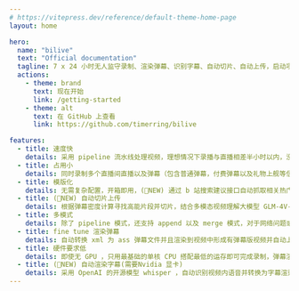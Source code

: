 ```yaml
---
# https://vitepress.dev/reference/default-theme-home-page
layout: home

hero:
  name: "bilive"
  text: "Official documentation"
  tagline: 7 x 24 小时无人监守录制、渲染弹幕、识别字幕、自动切片、自动上传，启动项目，人人都是录播员。
  actions:
    - theme: brand
      text: 现在开始
      link: /getting-started
    - theme: alt
      text: 在 GitHub 上查看
      link: https://github.com/timerring/bilive

features:
  - title: 速度快
    details: 采用 pipeline 流水线处理视频，理想情况下录播与直播相差半小时以内，没有下播前就上传录播!
  - title: 占用小
    details: 同时录制多个直播间直播以及弹幕（包含普通弹幕，付费弹幕以及礼物上舰等信息），极小的空间也能运行。
  - title: 模版化
    details: 无需复杂配置，开箱即用，(🎉NEW) 通过 b 站搜索建议接口自动抓取相关热门标签。
  - title: (🎉NEW) 自动切片上传
    details: 根据弹幕密度计算寻找高能片段并切片，结合多模态视频理解大模型 GLM-4V-PLUS 自动生成有意思的切片标题及内容，并且自动上传。
  - title: 多模式
    details: 除了 pipeline 模式，还支持 append 以及 merge 模式，对于网络问题或者直播连线导致的视频流分段，能够自动检测合并成为完整视频。
  - title: fine tune 渲染弹幕
    details: 自动转换 xml 为 ass 弹幕文件并且渲染到视频中形成有弹幕版视频并自动上传。根据不同分辨率的视频有 fine tune 的渲染参数。
  - title: 硬件要求低
    details: 即使无 GPU ，只用最基础的单核 CPU 搭配最低的运存即可完成录制，弹幕渲染，上传等等全部过程，无最低配置要求，10 年前的电脑或服务器依然可以使用！
  - title: (🎉NEW) 自动渲染字幕(需要Nvidia 显卡)
    details: 采用 OpenAI 的开源模型 whisper ，自动识别视频内语音并转换为字幕渲染至视频中。
---
```


